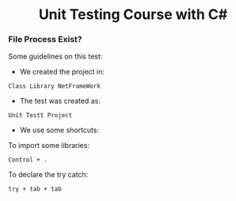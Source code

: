 <h1 align="center">Unit Testing Course with C#</h1>

<h3>File Process Exist?</h3>

<p>Some guidelines on this test:</p>

- We created the project in:

~~~
Class Library NetFrameWork
~~~

- The test was created as:

~~~
Unit Testt Project
~~~

- We use some shortcuts:

To import some libraries:
~~~
Control + .
~~~

To declare the try catch:
~~~
try + tab + tab
~~~